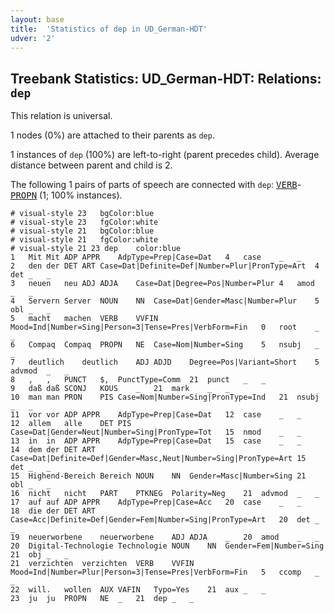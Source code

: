 ```yaml
---
layout: base
title:  'Statistics of dep in UD_German-HDT'
udver: '2'
---
```


## Treebank Statistics: UD_German-HDT: Relations: `dep`

This relation is universal.

1 nodes (0%) are attached to their parents as `dep`.

1 instances of `dep` (100%) are left-to-right (parent precedes child).
Average distance between parent and child is 2.

The following 1 pairs of parts of speech are connected with `dep`: <tt><a href="de_hdt-pos-VERB.html">VERB</a></tt>-<tt><a href="de_hdt-pos-PROPN.html">PROPN</a></tt> (1; 100% instances).


~~~ conllu
# visual-style 23	bgColor:blue
# visual-style 23	fgColor:white
# visual-style 21	bgColor:blue
# visual-style 21	fgColor:white
# visual-style 21 23 dep	color:blue
1	Mit	Mit	ADP	APPR	AdpType=Prep|Case=Dat	4	case	_	_
2	den	der	DET	ART	Case=Dat|Definite=Def|Number=Plur|PronType=Art	4	det	_	_
3	neuen	neu	ADJ	ADJA	Case=Dat|Degree=Pos|Number=Plur	4	amod	_	_
4	Servern	Server	NOUN	NN	Case=Dat|Gender=Masc|Number=Plur	5	obl	_	_
5	macht	machen	VERB	VVFIN	Mood=Ind|Number=Sing|Person=3|Tense=Pres|VerbForm=Fin	0	root	_	_
6	Compaq	Compaq	PROPN	NE	Case=Nom|Number=Sing	5	nsubj	_	_
7	deutlich	deutlich	ADJ	ADJD	Degree=Pos|Variant=Short	5	advmod	_	_
8	,	,	PUNCT	$,	PunctType=Comm	21	punct	_	_
9	daß	daß	SCONJ	KOUS	_	21	mark	_	_
10	man	man	PRON	PIS	Case=Nom|Number=Sing|PronType=Ind	21	nsubj	_	_
11	vor	vor	ADP	APPR	AdpType=Prep|Case=Dat	12	case	_	_
12	allem	alle	DET	PIS	Case=Dat|Gender=Neut|Number=Sing|PronType=Tot	15	nmod	_	_
13	in	in	ADP	APPR	AdpType=Prep|Case=Dat	15	case	_	_
14	dem	der	DET	ART	Case=Dat|Definite=Def|Gender=Masc,Neut|Number=Sing|PronType=Art	15	det	_	_
15	Highend-Bereich	Bereich	NOUN	NN	Gender=Masc|Number=Sing	21	obl	_	_
16	nicht	nicht	PART	PTKNEG	Polarity=Neg	21	advmod	_	_
17	auf	auf	ADP	APPR	AdpType=Prep|Case=Acc	20	case	_	_
18	die	der	DET	ART	Case=Acc|Definite=Def|Gender=Fem|Number=Sing|PronType=Art	20	det	_	_
19	neuerworbene	neuerworbene	ADJ	ADJA	_	20	amod	_	_
20	Digital-Technologie	Technologie	NOUN	NN	Gender=Fem|Number=Sing	21	obj	_	_
21	verzichten	verzichten	VERB	VVFIN	Mood=Ind|Number=Plur|Person=3|Tense=Pres|VerbForm=Fin	5	ccomp	_	_
22	will.	wollen	AUX	VAFIN	Typo=Yes	21	aux	_	_
23	ju	ju	PROPN	NE	_	21	dep	_	_

~~~


